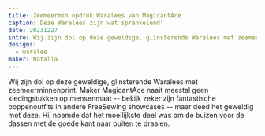 ```yaml
---
title: Zeemeermin opdruk Waralees van MagicantAce
caption: Deze Waralees zijn wat sprankelend!
date: 20231227
intro: Wij zijn dol op deze geweldige, glinsterende Waralees met zeemeerminnenprint.
designs:
  - waralee
maker: Natalia
---
```


Wij zijn dol op deze geweldige, glinsterende Waralees met zeemeerminnenprint. Maker MagicantAce naait meestal geen kledingstukken op mensenmaat -- bekijk zeker zijn fantastische poppenoutfits in andere FreeSewing showcases -- maar deed het geweldig met deze. Hij noemde dat het moeilijkste deel was om de buizen voor de dassen met de goede kant naar buiten te draaien.
